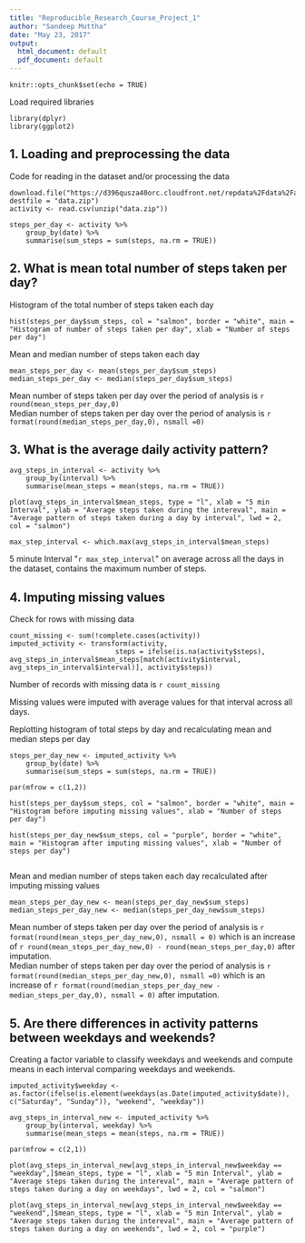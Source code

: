 ```yaml
---
title: "Reproducible_Research_Course_Project_1"
author: "Sandeep Muttha"
date: "May 23, 2017"
output:
  html_document: default
  pdf_document: default
---
```


```{r setup, include=FALSE}
knitr::opts_chunk$set(echo = TRUE)
```

Load required libraries
```{r libraries, message=FALSE, warning=FALSE}
library(dplyr)
library(ggplot2)
```

## 1. Loading and preprocessing the data

Code for reading in the dataset and/or processing the data

```{r loading, include=TRUE, cache = TRUE}
download.file("https://d396qusza40orc.cloudfront.net/repdata%2Fdata%2Factivity.zip", destfile = "data.zip")
activity <- read.csv(unzip("data.zip"))

steps_per_day <- activity %>%
    group_by(date) %>%
    summarise(sum_steps = sum(steps, na.rm = TRUE))
```


## 2. What is mean total number of steps taken per day?

Histogram of the total number of steps taken each day

```{r steps_per_day, fig.align = 'center'}
hist(steps_per_day$sum_steps, col = "salmon", border = "white", main = "Histogram of number of steps taken per day", xlab = "Number of steps per day")
```

Mean and median number of steps taken each day

```{r}
mean_steps_per_day <- mean(steps_per_day$sum_steps)
median_steps_per_day <- median(steps_per_day$sum_steps)
```

Mean number of steps taken per day over the period of analysis is `r round(mean_steps_per_day,0)`  
Median number of steps taken per day over the period of analysis is `r format(round(median_steps_per_day,0), nsmall =0)`

## 3. What is the average daily activity pattern?

``` {r steps_per_interval, fig.align = 'center', fig.width = 10}
avg_steps_in_interval <- activity %>%
    group_by(interval) %>%
    summarise(mean_steps = mean(steps, na.rm = TRUE))

plot(avg_steps_in_interval$mean_steps, type = "l", xlab = "5 min Interval", ylab = "Average steps taken during the intereval", main = "Average pattern of steps taken during a day by interval", lwd = 2, col = "salmon")

max_step_interval <- which.max(avg_steps_in_interval$mean_steps)

```

5 minute Interval "`r max_step_interval`" on average across all the days in the dataset, contains the maximum number of steps.   

## 4. Imputing missing values

Check for rows with missing data

``` {r imputing}
count_missing <- sum(!complete.cases(activity))
imputed_activity <- transform(activity, 
                          steps = ifelse(is.na(activity$steps), avg_steps_in_interval$mean_steps[match(activity$interval, avg_steps_in_interval$interval)], activity$steps))

```

Number of records with missing data is `r count_missing`  

Missing values were imputed with average values for that interval across all days.

Replotting histogram of total steps by day and recalculating mean and median steps per day

```{r steps_per_day_new, fig.align = 'center', fig.width=10}
steps_per_day_new <- imputed_activity %>%
    group_by(date) %>%
    summarise(sum_steps = sum(steps, na.rm = TRUE))

par(mfrow = c(1,2))

hist(steps_per_day$sum_steps, col = "salmon", border = "white", main = "Histogram before imputing missing values", xlab = "Number of steps per day")

hist(steps_per_day_new$sum_steps, col = "purple", border = "white", main = "Histogram after imputing missing values", xlab = "Number of steps per day")


```

Mean and median number of steps taken each day recalculated after imputing missing values

```{r}
mean_steps_per_day_new <- mean(steps_per_day_new$sum_steps)
median_steps_per_day_new <- median(steps_per_day_new$sum_steps)
```

Mean number of steps taken per day over the period of analysis is `r format(round(mean_steps_per_day_new,0), nsmall = 0)` which is an increase of `r round(mean_steps_per_day_new,0) - round(mean_steps_per_day,0)` after imputation.  
Median number of steps taken per day over the period of analysis is `r format(round(median_steps_per_day_new,0), nsmall =0)` which is an increase of `r format(round(median_steps_per_day_new - median_steps_per_day,0), nsmall = 0)` after imputation.


## 5. Are there differences in activity patterns between weekdays and weekends?

Creating a factor variable to classify weekdays and weekends and compute means in each interval comparing weekdays and weekends.  

``` {r weekdays}
imputed_activity$weekday <- as.factor(ifelse(is.element(weekdays(as.Date(imputed_activity$date)), c("Saturday", "Sunday")), "weekend", "weekday"))

avg_steps_in_interval_new <- imputed_activity %>%
    group_by(interval, weekday) %>%
    summarise(mean_steps = mean(steps, na.rm = TRUE))

```



``` {r plotweekdays, fig.height = 10, fig.width = 10, fig.align = "center"}
par(mfrow = c(2,1))

plot(avg_steps_in_interval_new[avg_steps_in_interval_new$weekday == "weekday",]$mean_steps, type = "l", xlab = "5 min Interval", ylab = "Average steps taken during the intereval", main = "Average pattern of steps taken during a day on weekdays", lwd = 2, col = "salmon")

plot(avg_steps_in_interval_new[avg_steps_in_interval_new$weekday == "weekend",]$mean_steps, type = "l", xlab = "5 min Interval", ylab = "Average steps taken during the intereval", main = "Average pattern of steps taken during a day on weekends", lwd = 2, col = "purple")

```